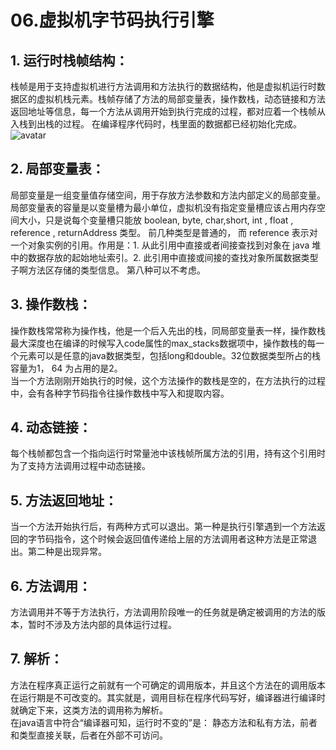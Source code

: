 # 06.虚拟机字节码执行引擎

## 1. 运行时栈帧结构：

栈帧是用于支持虚拟机进行方法调用和方法执行的数据结构，他是虚拟机运行时数据区的虚拟机栈元素。栈帧存储了方法的局部变量表，操作数栈，动态链接和方法返回地址等信息，每一个方法从调用开始到执行完成的过程，都对应着一个栈帧从入栈到出栈的过程。 在编译程序代码时，栈里面的数据都已经初始化完成。 ![avatar](../../.gitbook/assets/zhan-zhen-gai-nian-jie-gou.jpg)

## 2. 局部变量表：

局部变量是一组变量值存储空间，用于存放方法参数和方法内部定义的局部变量。 局部变量表的容量是以变量槽为最小单位，虚拟机没有指定变量槽应该占用内存空间大小，只是说每个变量槽只能放 boolean, byte, char,short, int , float , reference , returnAddress 类型。 前几种类型是普通的， 而 reference 表示对一个对象实例的引用。作用是：1. 从此引用中直接或者间接查找到对象在 java 堆中的数据存放的起始地址索引。2. 此引用中直接或间接的查找对象所属数据类型子啊方法区存储的类型信息。 第八种可以不考虑。

## 3. 操作数栈：

操作数栈常常称为操作栈，他是一个后入先出的栈，同局部变量表一样，操作数栈最大深度也在编译的时候写入code属性的max\_stacks数据项中，操作数栈的每一个元素可以是任意的java数据类型，包括long和double。32位数据类型所占的栈容量为1， 64 为占用的是2。  
当一个方法刚刚开始执行的时候，这个方法操作的数栈是空的，在方法执行的过程中，会有各种字节码指令往操作数栈中写入和提取内容。

## 4. 动态链接：

每个栈帧都包含一个指向运行时常量池中该栈帧所属方法的引用，持有这个引用时为了支持方法调用过程中动态链接。

## 5. 方法返回地址：

当一个方法开始执行后，有两种方式可以退出。第一种是执行引擎遇到一个方法返回的字节码指令，这个时候会返回值传递给上层的方法调用者这种方法是正常退出。第二种是出现异常。

## 6. 方法调用：

方法调用并不等于方法执行，方法调用阶段唯一的任务就是确定被调用的方法的版本，暂时不涉及方法内部的具体运行过程。

## 7. 解析：

方法在程序真正运行之前就有一个可确定的调用版本，并且这个方法在的调用版本在运行期是不可改变的。其实就是，调用目标在程序代码写好，编译器进行编译时就确定下来，这类方法的调用称为解析。  
在java语言中符合“编译器可知，运行时不变的”是： 静态方法和私有方法，前者和类型直接关联，后者在外部不可访问。

